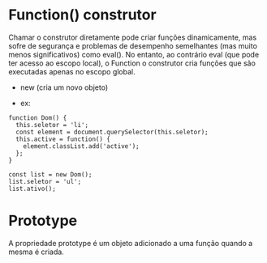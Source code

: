 # Function() construtor

Chamar o construtor diretamente pode criar funções dinamicamente, mas sofre de segurança e problemas de desempenho semelhantes (mas muito menos significativos) como eval(). No entanto, ao contrário eval (que pode ter acesso ao escopo local), o Function o construtor cria funções que são executadas apenas no escopo global.

- new (cria um novo objeto)

- ex:

```
function Dom() {
  this.seletor = 'li';
  const element = document.querySelector(this.seletor);
  this.active = function() {
    element.classList.add('active');
  };
}

const list = new Dom();
list.seletor = 'ul';
list.ativo();

```

# Prototype
A propriedade prototype é um objeto adicionado a uma função quando a mesma é criada.